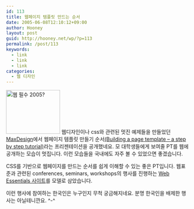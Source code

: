 ```yaml
---
id: 113
title: 웹페이지 템플릿 만드는 순서
date: 2005-06-08T12:10:12+09:00
author: Hooney
layout: post
guid: http://hooney.net/wp/?p=113
permalink: /post/113
keywords:
  - link
  - link
  - link
categories:
  - 웹 디자인
---
```

<img class="left" src="/files/img/2006-06/we05.gif" width="148" height="120" alt="웹 필수 2005?" /> 웹디자인이나 css와 관련된 멋진 예제들을 만들었던 [MaxDesign](http://www.maxdesign.com.au/)에서 웹페이지 템플릿 만들기 순서[(Building a page template &#8211; a step by step tutorial)](http://www.maxdesign.com.au/presentation/wentworth/index.cfm)라는 프리젠테이션을 공개했네요. 모 대학생들에게 보여줄 PT를 웹에 공개하는 모습이 멋집니다. 이런 모습들을 국내에도 자주 볼 수 있었으면 좋겠습니다. 

CSS를 기반으로 웹페이지를 만드는 순서를 쉽게 이해할 수 있는 좋은 PT입니다. 웹표준과 관련된 conferences, seminars, workshops의 행사를 진행하는 [Web Essentials 사이트](http://webessentials.org/)를 모델로 삼았습니다.

이런 행사에 참여하는 한국인은 누구인지 무척 궁금해지네요. 분명 한국인을 배제한 행사는 아닐테니깐요. ^-^